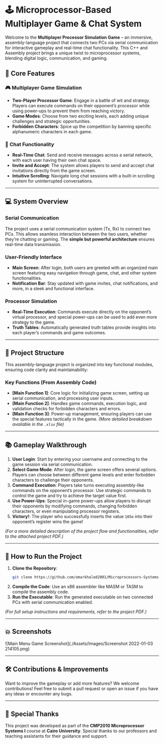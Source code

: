 # 🕹️ **Microprocessor-Based Multiplayer Game & Chat System**

Welcome to the **Multiplayer Processor Simulation Game** – an immersive, assembly-language project that connects two PCs via serial communication for interactive gameplay and real-time chat functionality. This C++ and Assembly project brings a unique twist to microprocessor systems, blending digital logic, communication, and gaming.

## 🔑 **Core Features**

### 🎮 **Multiplayer Game Simulation**

- **Two-Player Processor Game**: Engage in a battle of wit and strategy. Players can execute commands on their opponent’s processor while using power-ups to prevent them from reaching victory.
- **Game Modes**: Choose from two exciting levels, each adding unique challenges and strategic opportunities.
- **Forbidden Characters**: Spice up the competition by banning specific alphanumeric characters in each game.

### 💬 **Chat Functionality**

- **Real-Time Chat**: Send and receive messages across a serial network, with each user having their own chat space.
- **Invite and Accept**: The system allows players to send and accept chat invitations directly from the game screen.
- **Intuitive Scrolling**: Navigate long chat sessions with a built-in scrolling system for uninterrupted conversations.

---

## 💻 **System Overview**

### **Serial Communication**
The project uses a serial communication system (Tx, Rx) to connect two PCs. This allows seamless interaction between the two users, whether they’re chatting or gaming. The **simple but powerful architecture** ensures real-time data transmission.

### **User-Friendly Interface**
- **Main Screen**: After login, both users are greeted with an organized main screen featuring easy navigation through game, chat, and other system functionalities.
- **Notification Bar**: Stay updated with game invites, chat notifications, and more, in a sleek and functional interface.

### **Processor Simulation**
- **Real-Time Execution**: Commands execute directly on the opponent’s virtual processor, and special power-ups can be used to add even more strategy to the game.
- **Truth Tables**: Automatically generated truth tables provide insights into each player’s commands and game outcomes.

---

## 🔧 **Project Structure**

This assembly-language project is organized into key functional modules, ensuring code clarity and maintainability:

### **Key Functions** (From Assembly Code)
- **[Main Function 1]**: Core logic for initializing game screen, setting up serial communication, and processing user inputs.
- **[Main Function 2]**: Handles game commands, execution logic, and validation checks for forbidden characters and errors.
- **[Main Function 3]**: Power-up management, ensuring players can use the special features tactically in the game.
*(More detailed breakdown available in the `.xlsx` file)*

---

## 📚 **Gameplay Walkthrough**

1. **User Login**: Start by entering your username and connecting to the game session via serial communication.
2. **Select Game Mode**: After login, the game screen offers several options. Players can choose between different game levels and enter forbidden characters to challenge their opponents.
3. **Command Execution**: Players take turns executing assembly-like commands on the opponent’s processor. Use strategic commands to control the game and try to achieve the target value first.
4. **Use Power-Ups**: Special in-game power-ups allow players to disrupt their opponents by modifying commands, changing forbidden characters, or even manipulating processor registers.
5. **Victory!**: The player who successfully inserts the value `105e` into their opponent’s register wins the game!

*(For a more detailed description of the project flow and functionalities, refer to the attached project PDF.)*

---

## 🚀 **How to Run the Project**

1. **Clone the Repository**: 
   ```bash
   git clone https://github.com/omarkhaled2001/Microprocessors-Systems-I-Project.git
   ```
2. **Compile the Code**: Use an x86 assembler like MASM or TASM to compile the assembly code.
3. **Run the Executable**: Run the generated executable on two connected PCs with serial communication enabled.

*(For full setup instructions and requirements, refer to the project PDF.)*

---

## 💥 **Screenshots**

![Main Menu Game Screenshot](./Assets/Images/Screenshot 2022-01-03 214105.png)


---

## 🛠️ **Contributions & Improvements**

Want to improve the gameplay or add more features? We welcome contributions! Feel free to submit a pull request or open an issue if you have any ideas or encounter any bugs.

---

## 👏 **Special Thanks**

This project was developed as part of the **CMP2010 Microprocessor Systems I** course at **Cairo University**. Special thanks to our professors and teaching assistants for their guidance and support.


